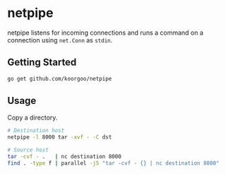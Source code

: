 # netpipe

netpipe listens for incoming connections and runs a command on a connection
using `net.Conn` as `stdin`.

## Getting Started

```bash
go get github.com/koorgoo/netpipe
```

## Usage

Copy a directory.

```bash
# Destination host
netpipe -l 8000 tar -xvf - -C dst

# Source host
tar -cvf - .   | nc destination 8000
find . -type f | parallel -j5 "tar -cvf - {} | nc destination 8000"
```
